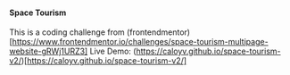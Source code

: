 #### Space Tourism
This is a coding challenge from (frontendmentor)[https://www.frontendmentor.io/challenges/space-tourism-multipage-website-gRWj1URZ3]
Live Demo: (https://caloyv.github.io/space-tourism-v2/)[https://caloyv.github.io/space-tourism-v2/]

